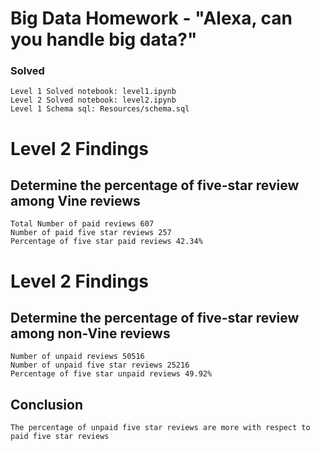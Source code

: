 # Big Data Homework - "Alexa, can you handle big data?"

### Solved

    Level 1 Solved notebook: level1.ipynb
    Level 2 Solved notebook: level2.ipynb
    Level 1 Schema sql: Resources/schema.sql

# Level 2 Findings

## Determine the percentage of five-star review among Vine reviews

    Total Number of paid reviews 607
    Number of paid five star reviews 257
    Percentage of five star paid reviews 42.34%

# Level 2 Findings

## Determine the percentage of five-star review among non-Vine reviews

    Number of unpaid reviews 50516
    Number of unpaid five star reviews 25216
    Percentage of five star unpaid reviews 49.92%

## Conclusion

    The percentage of unpaid five star reviews are more with respect to paid five star reviews
